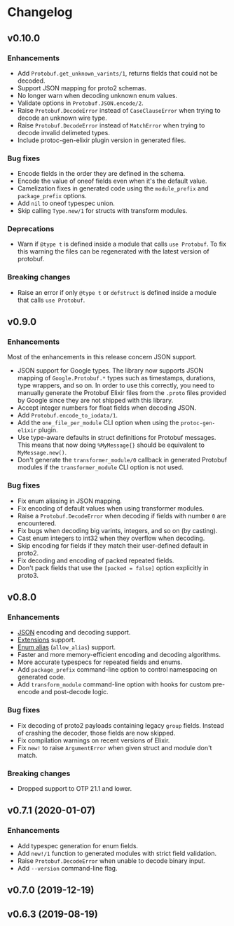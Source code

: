 # Changelog

## v0.10.0

### Enhancements

  * Add `Protobuf.get_unknown_varints/1`, returns fields that could not be
    decoded.
  * Support JSON mapping for proto2 schemas.
  * No longer warn when decoding unknown enum values.
  * Validate options in `Protobuf.JSON.encode/2`.
  * Raise `Protobuf.DecodeError` instead of `CaseClauseError` when trying to
    decode an unknown wire type.
  * Raise `Protobuf.DecodeError` instead of `MatchError` when trying to
    decode invalid delimeted types.
  * Include protoc-gen-elixir plugin version in generated files.

### Bug fixes

  * Encode fields in the order they are defined in the schema.
  * Encode the value of oneof fields even when it's the default value.
  * Camelization fixes in generated code using the `module_prefix` and
    `package_prefix` options.
  * Add `nil` to oneof typespec union.
  * Skip calling `Type.new/1` for structs with transform modules.

### Deprecations

  * Warn if `@type t` is defined inside a module that calls `use Protobuf`. To
    fix this warning the files can be regenerated with the latest version of
    protobuf.

### Breaking changes

  * Raise an error if only `@type t` or `defstruct` is defined inside a module
    that calls `use Protobuf`.

## v0.9.0

### Enhancements

Most of the enhancements in this release concern JSON support.

  * JSON support for Google types. The library now supports JSON mapping of
    `Google.Protobuf.*` types such as timestamps, durations, type wrappers, and
    so on. In order to use this correctly, you need to manually generate the
    Protobuf Elixir files from the `.proto` files provided by Google since they
    are not shipped with this library.
  * Accept integer numbers for float fields when decoding JSON.
  * Add `Protobuf.encode_to_iodata/1`.
  * Add the `one_file_per_module` CLI option when using the `protoc-gen-elixir`
    plugin.
  * Use type-aware defaults in struct definitions for Protobuf messages. This
    means that now doing `%MyMessage{}` should be equivalent to
    `MyMessage.new()`.
  * Don't generate the `transformer_module/0` callback in generated Protobuf
    modules if the `transformer_module` CLI option is not used.

### Bug fixes

  * Fix enum aliasing in JSON mapping.
  * Fix encoding of default values when using transformer modules.
  * Raise a `Protobuf.DecodeError` when decoding if fields with number `0` are
    encountered.
  * Fix bugs when decoding big varints, integers, and so on (by casting).
  * Cast enum integers to int32 when they overflow when decoding.
  * Skip encoding for fields if they match their user-defined default in proto2.
  * Fix decoding and encoding of packed repeated fields.
  * Don't pack fields that use the `[packed = false]` option explicitly in
    proto3.

## v0.8.0

### Enhancements

  * [JSON](https://developers.google.com/protocol-buffers/docs/proto3#json)
    encoding and decoding support.
  * [Extensions](https://developers.google.com/protocol-buffers/docs/proto#extensions)
    support.
  * [Enum alias](https://developers.google.com/protocol-buffers/docs/proto3#enum)
    (`allow_alias`) support.
  * Faster and more memory-efficient encoding and decoding algorithms.
  * More accurate typespecs for repeated fields and enums.
  * Add `package_prefix` command-line option to control namespacing on generated
    code.
  * Add `transform_module` command-line option with hooks for custom pre-encode
    and post-decode logic.

### Bug fixes

  * Fix decoding of proto2 payloads containing legacy `group` fields. Instead of
    crashing the decoder, those fields are now skipped.
  * Fix compilation warnings on recent versions of Elixir.
  * Fix `new!` to raise `ArgumentError` when given struct and module don't match.

### Breaking changes

  * Dropped support to OTP 21.1 and lower.

## v0.7.1 (2020-01-07)

### Enhancements

  * Add typespec generation for enum fields.
  * Add `new!/1` function to generated modules with strict field validation.
  * Raise `Protobuf.DecodeError` when unable to decode binary input.
  * Add `--version` command-line flag.

## v0.7.0 (2019-12-19)

## v0.6.3 (2019-08-19)
